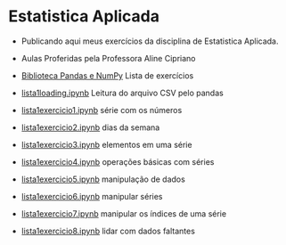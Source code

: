 # Estatistica Aplicada
- Publicando aqui meus exercícios da disciplina de Estatistica Aplicada.

- Aulas Proferidas pela Professora Aline Cipriano
- [Biblioteca Pandas e NumPy](https://github.com/hqnicolas/Estatistica-Aplicada/blob/main/Lista%201/Lista%2001%20-%20Series.pdf) Lista de exercícios
- [lista1loading.ipynb](https://github.com/hqnicolas/Estatistica-Aplicada/blob/main/Lista%201/lista1loading.ipynb) Leitura do arquivo CSV pelo pandas
- [lista1exercicio1.ipynb](https://github.com/hqnicolas/Estatistica-Aplicada/blob/main/Lista%201/lista1exercicio1.ipynb) série com os números
- [lista1exercicio2.ipynb](https://github.com/hqnicolas/Estatistica-Aplicada/blob/main/Lista%201/lista1exercicio2.ipynb) dias da semana
- [lista1exercicio3.ipynb](https://github.com/hqnicolas/Estatistica-Aplicada/blob/main/Lista%201/lista1exercicio3.ipynb) elementos em uma série
- [lista1exercicio4.ipynb](https://github.com/hqnicolas/Estatistica-Aplicada/blob/main/Lista%201/lista1exercicio4.ipynb)  operações básicas com séries
- [lista1exercicio5.ipynb](https://github.com/hqnicolas/Estatistica-Aplicada/blob/main/Lista%201/lista1exercicio5.ipynb) manipulação de dados
- [lista1exercicio6.ipynb](https://github.com/hqnicolas/Estatistica-Aplicada/blob/main/Lista%201/lista1exercicio6.ipynb)  manipular séries
- [lista1exercicio7.ipynb](https://github.com/hqnicolas/Estatistica-Aplicada/blob/main/Lista%201/lista1exercicio7.ipynb) manipular os índices de uma série
- [lista1exercicio8.ipynb](https://github.com/hqnicolas/Estatistica-Aplicada/blob/main/Lista%201/lista1exercicio8.ipynb) lidar com dados faltantes
